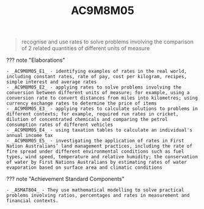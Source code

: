 ﻿---
backlinks:
- title: Learning Areas
  url: /sense/Teaching/Curriculum/v9/v9-learning-areas.html
tags: australian-curriculum
title: AC9M8M05
type: note
---
> recognise and use rates to solve problems involving the comparison of 2 related quantities of different units of measure

??? note "Elaborations"

	- _AC9M8M05_E1_ - identifying examples of rates in the real world, including constant rates, rate of pay, cost per kilogram, recipes, simple interest and average rates
	- _AC9M8M05_E2_ - applying rates to solve problems involving the conversion between different units of measure; for example, using a conversion rate to convert distances from miles into kilometres; using currency exchange rates to determine the price of items
	- _AC9M8M05_E3_ - applying rates to calculate solutions to problems in different contexts; for example, required run rates in cricket, dilution of concentrated chemicals and comparing the petrol consumption rates of different vehicles
	- _AC9M8M05_E4_ - using taxation tables to calculate an individual's annual income tax
	- _AC9M8M05_E5_ - investigating the application of rates in First Nation Australians’ land management practices, including the rate of fire spread under different environmental conditions such as fuel types, wind speed, temperature and relative humidity; the conservation of water by First Nations Australians by estimating rates of water evaporation based on surface area and climatic conditions
??? note "Achievement Standard Components"

	- _ASMAT804_ - They use mathematical modelling to solve practical problems involving ratios, percentages and rates in measurement and financial contexts.